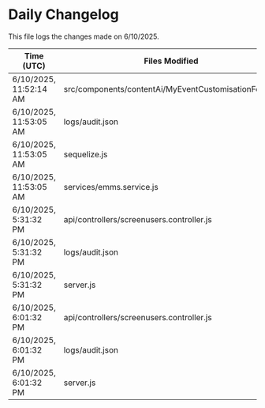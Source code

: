 # Daily Changelog

This file logs the changes made on 6/10/2025.

| Time (UTC)             | Files Modified                    | Changes (Addition/Deletion) |
|------------------------|-----------------------------------|-----------------------------|
| 6/10/2025, 11:52:14 AM | src/components/contentAi/MyEventCustomisationForm.js | 1 Additions & 1 Deletions |
| 6/10/2025, 11:53:05 AM | logs/audit.json | 15 Additions & 15 Deletions|
| 6/10/2025, 11:53:05 AM | sequelize.js | 0 Additions & 1 Deletions|
| 6/10/2025, 11:53:05 AM | services/emms.service.js | 1 Additions & 1 Deletions|
| 6/10/2025, 5:31:32 PM | api/controllers/screenusers.controller.js | 8 Additions & 8 Deletions|
| 6/10/2025, 5:31:32 PM | logs/audit.json | 15 Additions & 15 Deletions|
| 6/10/2025, 5:31:32 PM | server.js | 6 Additions & 0 Deletions|
| 6/10/2025, 6:01:32 PM | api/controllers/screenusers.controller.js | 8 Additions & 8 Deletions|
| 6/10/2025, 6:01:32 PM | logs/audit.json | 15 Additions & 15 Deletions|
| 6/10/2025, 6:01:32 PM | server.js | 6 Additions & 0 Deletions|

